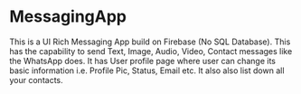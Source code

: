 # MessagingApp

This is a UI Rich Messaging App build on Firebase (No SQL Database). This has the capability to send Text, Image, Audio, Video, Contact messages like the WhatsApp does. It has User profile page where user can change its basic information i.e. Profile Pic, Status, Email etc. It also also list down all your contacts.
